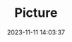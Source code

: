 ---
weight: 1
images:
- /images/edited/16.jpeg
title: Picture
date: 2023-11-11 14:03:37
tags:
- luminar
- work
---